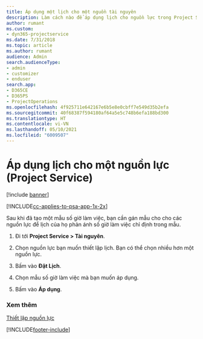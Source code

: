 ```yaml
---
title: Áp dụng một lịch cho một nguồn tài nguyên
description: Làm cách nào để áp dụng lịch cho nguồn lực trong Project Service
author: rumant
ms.custom:
- dyn365-projectservice
ms.date: 7/31/2018
ms.topic: article
ms.author: rumant
audience: Admin
search.audienceType:
- admin
- customizer
- enduser
search.app:
- D365CE
- D365PS
- ProjectOperations
ms.openlocfilehash: 4f925711e642167e6b5e8e0cbff7e549d35b2efa
ms.sourcegitcommit: 40f68387f594180af64a5e5c748b6efa188bd300
ms.translationtype: HT
ms.contentlocale: vi-VN
ms.lasthandoff: 05/10/2021
ms.locfileid: "6009507"
---
```

# <a name="apply-a-calendar-to-a-resource-project-service"></a>Áp dụng lịch cho một nguồn lực (Project Service)

[!include [banner](../includes/psa-now-project-operations.md)]

[!INCLUDE[cc-applies-to-psa-app-1x-2x](../includes/cc-applies-to-psa-app-1x-2x.md)]

Sau khi đã tạo một mẫu số giờ làm việc, bạn cần gán mẫu cho cho các nguồn lực để lịch của họ phản ánh số giờ làm việc chỉ định trong mẫu.  
  
1.  Đi tới **Project Service > Tài nguyên**.  
  
2.  Chọn nguồn lực bạn muốn thiết lập lịch. Bạn có thể chọn nhiều hơn một nguồn lực.  
  
3.  Bấm vào **Đặt Lịch**.  
  
4.  Chọn mẫu số giờ làm việc mà bạn muốn áp dụng.  
  
5.  Bấm vào **Áp dụng**.  
  
### <a name="see-also"></a>Xem thêm  
 [Thiết lập nguồn lực](../psa/set-up-resources.md)


[!INCLUDE[footer-include](../includes/footer-banner.md)]